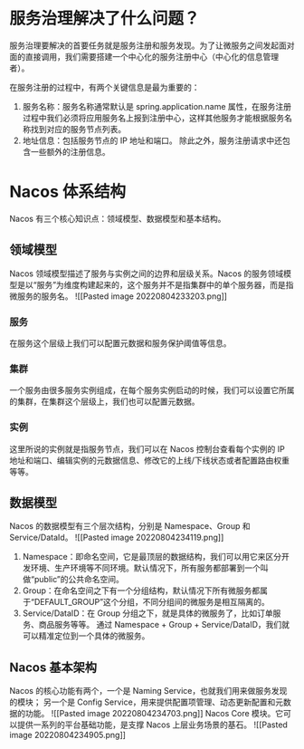 # 服务治理解决了什么问题？
服务治理要解决的首要任务就是服务注册和服务发现。为了让微服务之间发起面对面的直接调用，我们需要搭建一个中心化的服务注册中心（中心化的信息管理者）。

在服务注册的过程中，有两个关键信息是最为重要的：
1. 服务名称：服务名称通常默认是 spring.application.name 属性，在服务注册过程中我们必须将应用服务名上报到注册中心，这样其他服务才能根据服务名称找到对应的服务节点列表。
2. 地址信息：包括服务节点的 IP 地址和端口。
除此之外，服务注册请求中还包含一些额外的注册信息。

# Nacos 体系结构
Nacos 有三个核心知识点：领域模型、数据模型和基本结构。
## 领域模型
Nacos 领域模型描述了服务与实例之间的边界和层级关系。Nacos 的服务领域模型是以“服务”为维度构建起来的，这个服务并不是指集群中的单个服务器，而是指微服务的服务名。
![[Pasted image 20220804233203.png]]
### 服务
在服务这个层级上我们可以配置元数据和服务保护阈值等信息。
### 集群
一个服务由很多服务实例组成，在每个服务实例启动的时候，我们可以设置它所属的集群，在集群这个层级上，我们也可以配置元数据。
### 实例
这里所说的实例就是指服务节点，我们可以在 Nacos 控制台查看每个实例的 IP 地址和端口、编辑实例的元数据信息、修改它的上线/下线状态或者配置路由权重等等。
## 数据模型
Nacos 的数据模型有三个层次结构，分别是 Namespace、Group 和 Service/DataId。
![[Pasted image 20220804234119.png]]
1. Namespace：即命名空间，它是最顶层的数据结构，我们可以用它来区分开发环境、生产环境等不同环境。默认情况下，所有服务都部署到一个叫做“public”的公共命名空间。
2. Group：在命名空间之下有一个分组结构，默认情况下所有微服务都属于“DEFAULT_GROUP”这个分组，不同分组间的微服务是相互隔离的。
3. Service/DataID：在 Group 分组之下，就是具体的微服务了，比如订单服务、商品服务等等。
通过 Namespace + Group + Service/DataID，我们就可以精准定位到一个具体的微服务。
## Nacos 基本架构
Nacos 的核心功能有两个，一个是 Naming Service，也就我们用来做服务发现的模块； 另一个是 Config Service，用来提供配置项管理、动态更新配置和元数据的功能。
![[Pasted image 20220804234703.png]]
Nacos Core 模块。它可以提供一系列的平台基础功能，是支撑 Nacos 上层业务场景的基石。
![[Pasted image 20220804234905.png]]